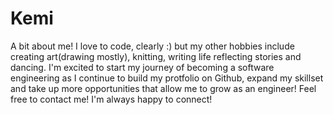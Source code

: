 # Kemi
A bit about me!
I love to code, clearly :) but my other hobbies include creating art(drawing mostly), knitting, writing life reflecting stories and dancing. I'm excited to start my journey of becoming a software engineering as I continue to build my protfolio on Github, expand my skillset and take up more opportunities that allow me to grow as an engineer!
Feel free to contact me! I'm always happy to connect!
